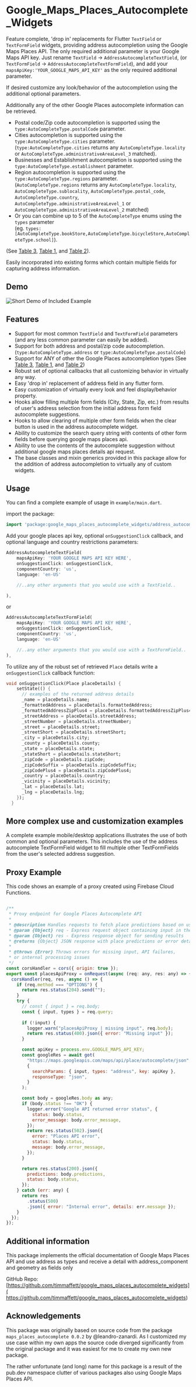 # Google_Maps_Places_Autocomplete_Widgets

Feature complete, 'drop in' replacements for Flutter `TextField` or `TextFormField` widgets, providing address autocompletion using the Google Maps Places API.
The only required additional parameter is your Google Maps API key.
Just rename `TextField` -> `AddressAutocompleteTextField`,
(or `TextFormField` -> `AddressAutocompleteTextFormField`),
and add your `mapsApiKey:'YOUR_GOOGLE_MAPS_API_KEY'` as the only required additional parameter.

If desired customize any look/behavior of the autocompletion using the additional optional parameters.

Additionally any of the other Google Places autocomplete information can be retrieved.

- Postal code/Zip code autocompletion is supported using the `type:AutoCompleteType.postalCode` parameter.
- Cities autocompletion is supported using the `type:AutoCompleteType.cities` parameter.  
   (`type:AutoCompleteType.cities` returns any `AutoCompleteType.locality` or `AutoCompleteType.administrativeAreaLevel_3` matched).
- Businesses and Establishment autocompletion is supported using the `type:AutoCompleteType.establishment` parameter.
- Region autocompletion is supported using the `type:AutoCompleteType.regions` parameter.  
    (`AutoCompleteType.regions` returns any `AutoCompleteType.locality`, `AutoCompleteType.sublocality`, `AutoCompleteType.postal_code`,
    `AutoCompleteType.country`, `AutoCompleteType.administrativeAreaLevel_1` or `AutoCompleteType.administrativeAreaLevel_2` matched)
- Or you can combine up to 5 of the `AutoCompleteType` enums using the `types` parameter  
    (eg. `types:[AutoCompleteType.bookStore,AutoCompleteType.bicycleStore,AutoCompleteType.school]`).

 (See [Table 3](https://developers.google.com/maps/documentation/places/web-service/supported_types#table3),
 [Table 1](https://developers.google.com/maps/documentation/places/web-service/supported_types#table1), and [Table 2](https://developers.google.com/maps/documentation/places/web-service/supported_types#table2)).

Easily incorporated into existing forms which contain multiple fields for capturing address information.

## Demo

![Short Demo of Included Example](media/small_demo.gif)

## Features

- Support for most common `TextField` and `TextFormField` parameters (and any
  less common parameter can easily be added).
- Support for both address and postal/zip code autocompletion. (`type:AutoCompleteType.address` or `type:AutoCompleteType.postalCode`)
- Support for ANY of other the Google Places autocompletion types (See [Table 3](https://developers.google.com/maps/documentation/places/web-service/supported_types#table3), [Table 1](https://developers.google.com/maps/documentation/places/web-service/supported_types#table1), and [Table 2](https://developers.google.com/maps/documentation/places/web-service/supported_types#table2))
- Robust set of optional callbacks that all customizing behavior in virtually any way.
- Easy 'drop in' replacement of address field in any flutter form.
- Easy customization of virtually every look and feel display/behavior property.
- Hooks allow filling multiple form fields (City, State, Zip, etc.) from results
  of user's address selection from the initial address form field autocomplete
  suggestions.
- Hooks to allow clearing of multiple other form fields when the clear button
  is used in the address autocomplete widget.
- Ability to customize the search query string with contents of other form fields
  before querying google maps places api.
- Ability to use the contents of the autocomplete suggestion without additional
  google maps places details api request.
- The base classes and mixin generics provided in this package allow for the addition
  of address autocompletion to virtually any of custom widgets.

## Usage

You can find a complete example of usage in `example/main.dart`.

import the package:

```dart
import 'package:google_maps_places_autocomplete_widgets/address_autocomplete_widgets.dart';
```

Add your google places api key, optional `onSuggestionClick` callback,
and optional language and country restrictions parameters:

```dart
AddressAutocompleteTextField(
    mapsApiKey: 'YOUR GOOGLE MAPS API KEY HERE',
    onSuggestionClick: onSuggestionClick,
    componentCountry: 'us',
    language: 'en-US'

    //..any other arguments that you would use with a TextField..

),
```

or

```dart
AddressAutocompleteTextFormField(
    mapsApiKey: 'YOUR GOOGLE MAPS API KEY HERE',
    onSuggestionClick: onSuggestionClick,
    componentCountry: 'us',
    language: 'en-US'

    //..any other arguments that you would use with a TextFormField..
),


```

To utilize any of the robust set of retrieved `Place` details write a
`onSuggestionClick` callback function:

```dart
void onSuggestionClick(Place placeDetails) {
    setState(() {
      // examples of the returned address details
      _name = placeDetails.name;
      _formattedAddress = placeDetails.formattedAddress;
      _formattedAddressZipPlus4 = placeDetails.formattedAddressZipPlus4;
      _streetAddress = placeDetails.streetAddress;
      _streetNumber = placeDetails.streetNumber;
      _street = placeDetails.street;
      _streetShort = placeDetails.streetShort;
      _city = placeDetails.city;
      _county = placeDetails.county;
      _state = placeDetails.state;
      _stateShort = placeDetails.stateShort;
      _zipCode = placeDetails.zipCode;
      _zipCodeSuffix = placeDetails.zipCodeSuffix;
      _zipCodePlus4 = placeDetails.zipCodePlus4;
      _country = placeDetails.country;
      _vicinity = placeDetails.vicinity;
      _lat = placeDetails.lat;
      _lng = placeDetails.lng;
    });
  }
```

## More complex use and customization examples

A complete example mobile/desktop applications illustrates the use of both common
and optional parameters.
This includes the use of the address autocomplete TextFormField widget to fill
multiple other TextFormFields from the user's selected address suggestion.

## Proxy Example
This code shows an example of a proxy created using Firebase Cloud Functions.

```javascript

/**
 * Proxy endpoint for Google Places Autocomplete API
 *
 * @description Handles requests to fetch place predictions based on user input
 * @param {Object} req - Express request object containing input in the body
 * @param {Object} res - Express response object for sending results
 * @returns {Object} JSON response with place predictions or error details
 *
 * @throws {Error} Throws errors for missing input, API failures,
 * or internal processing issues
 */
const corsHandler = cors({ origin: true });
export const placesApiProxy = onRequest(async (req: any, res: any) => {
  corsHandler(req, res, async () => {
    if (req.method === "OPTIONS") {
      return res.status(204).send("");
    }
    try {
      // const { input } = req.body;
      const { input, types } = req.query;
  
      if (!input) {
        logger.warn("placesApiProxy | missing input", req.body);
        return res.status(400).json({ error: "Missing input" });
      }

      const apiKey = process.env.GOOGLE_MAPS_API_KEY;
      const googleRes = await got(
        "https://maps.googleapis.com/maps/api/place/autocomplete/json",
        {
          searchParams: { input, types: "address", key: apiKey },
          responseType: "json",
        }
      );

      const body = googleRes.body as any;
      if (body.status !== "OK") {
        logger.error("Google API returned error status", {
          status: body.status,
          error_message: body.error_message,
        });
        return res.status(502).json({
          error: "Places API error",
          status: body.status,
          message: body.error_message,
        });
      }

      return res.status(200).json({
        predictions: body.predictions,
        status: body.status,
      });
    } catch (err: any) {
      return res
        .status(500)
        .json({ error: "Internal error", details: err.message });
    }
  });
});
```

## Additional information

This package implements the official documentation of Google Maps Places API
and use address as types and receive a detail with address_component and geometry as fields only

GitHub Repo: [https://github.com/timmaffett/google_maps_places_autocomplete_widgets]( https://github.com/timmaffett/google_maps_places_autocomplete_widgets)

## Acknowledgements

This package was originally based on source code from the package
`maps_places_autocomplete 0.0.2` by @leandro-zanardi.  As I customized my use case
within my own apps the source code diverged significantly from the original package
and it was easiest for me to create my own new package.

The rather unfortunate (and long) name for this package is a result of the
pub.dev namespace clutter of various packages also using Google Maps Places API.
